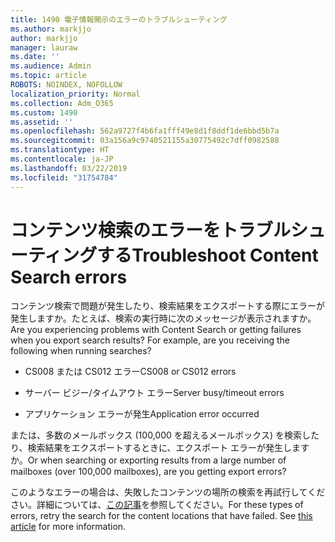 ```yaml
---
title: 1490 電子情報開示のエラーのトラブルシューティング
ms.author: markjjo
author: markjjo
manager: lauraw
ms.date: ''
ms.audience: Admin
ms.topic: article
ROBOTS: NOINDEX, NOFOLLOW
localization_priority: Normal
ms.collection: Adm_O365
ms.custom: 1490
ms.assetid: ''
ms.openlocfilehash: 562a9727f4b6fa1fff49e8d1f8ddf1de6bbd5b7a
ms.sourcegitcommit: 03a156a9c9740521155a30775492c7dff0982588
ms.translationtype: HT
ms.contentlocale: ja-JP
ms.lasthandoff: 03/22/2019
ms.locfileid: "31754784"
---
```

# <a name="troubleshoot-content-search-errors"></a><span data-ttu-id="4c8c2-102">コンテンツ検索のエラーをトラブルシューティングする</span><span class="sxs-lookup"><span data-stu-id="4c8c2-102">Troubleshoot Content Search errors</span></span>

<span data-ttu-id="4c8c2-p101">コンテンツ検索で問題が発生したり、検索結果をエクスポートする際にエラーが発生しますか。たとえば、検索の実行時に次のメッセージが表示されますか。</span><span class="sxs-lookup"><span data-stu-id="4c8c2-p101">Are you experiencing problems with Content Search or getting failures when you export search results? For example, are you receiving the following when running searches?</span></span>

- <span data-ttu-id="4c8c2-105">CS008 または CS012 エラー</span><span class="sxs-lookup"><span data-stu-id="4c8c2-105">CS008 or CS012 errors</span></span>

- <span data-ttu-id="4c8c2-106">サーバー ビジー/タイムアウト エラー</span><span class="sxs-lookup"><span data-stu-id="4c8c2-106">Server busy/timeout errors</span></span>

- <span data-ttu-id="4c8c2-107">アプリケーション エラーが発生</span><span class="sxs-lookup"><span data-stu-id="4c8c2-107">Application error occurred</span></span>

<span data-ttu-id="4c8c2-108">または、多数のメールボックス (100,000 を超えるメールボックス) を検索したり、検索結果をエクスポートするときに、エクスポート エラーが発生しますか。</span><span class="sxs-lookup"><span data-stu-id="4c8c2-108">Or when searching or exporting results from a large number of mailboxes (over 100,000 mailboxes), are you getting export errors?</span></span>

<span data-ttu-id="4c8c2-p102">このようなエラーの場合は、失敗したコンテンツの場所の検索を再試行してください。詳細については、[この記事](https://docs.microsoft.com/office365/securitycompliance/retry-failed-content-search)を参照してください。</span><span class="sxs-lookup"><span data-stu-id="4c8c2-p102">For these types of errors, retry the search for the content locations that have failed. See  [this article](https://docs.microsoft.com/office365/securitycompliance/retry-failed-content-search) for more information.</span></span>
